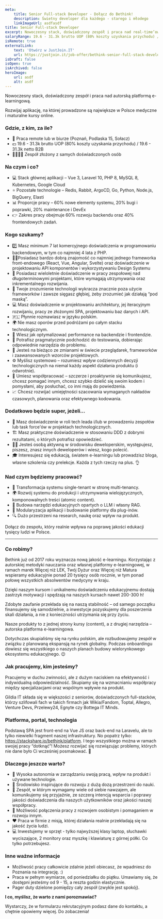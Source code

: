 ```yaml
---
meta:
    title: Senior Full-stack Developer - Dołącz do Bethink!
    description: Świetny developer dla każdego - starego i młodego
    linkImageUrl: asdfasdf
title: Senior Full-stack Developer
excerpt: Nowoczesny stack, doświadczony zespół i praca nad real-time’ową, społecznościową aplikacją do e-learningu. Rozwijaj aplikację, na której prowadzone są największe w Polsce medyczne i maturalne kursy online.
salaryRange: 19.6 - 31.3k brutto UOP (80% koszty uzyskania przychodu) / 19.6 - 31.3k netto B2B
isRemote: true
externalLink:
    text: 'Otwórz w JustJoin.IT'
    url: https://justjoin.it/job-offer/bethink-senior-full-stack-developer-poznan-php
isDraft: false
isOpen: true
isArchived: false
heroImage:
    url: asdf
    alt: asdf
---
```


Nowoczesny stack, doświadczony zespół i praca nad autorską platformą e-learningową.

Rozwijaj aplikację, na której prowadzone są największe w Polsce medyczne i maturalne kursy online.

### Gdzie, z kim, za ile?

-   📍 Praca remote lub w biurze (Poznań, Podlaska 15, Sołacz)
-   💵 19.6 - 31.3k brutto UOP (80% koszty uzyskania przychodu) / 19.6 - 31.3k netto B2B
-   👨‍👩‍👦‍👦 Zespół złożony z samych doświadczonych osób

### Na czym i co?

-   💻 Stack głównej aplikacji – Vue 3, Laravel 10, PHP 8, MySQL 8, Kubernetes, Google Cloud
-   ⭐️ Pozostałe technologie – Redis, Rabbit, ArgoCD, Go, Python, Node.js, BigQuery, Elasti
-   📊 Proporcje pracy – 60% nowe elementy systemu, 20% bugi i poprawki, 20% maintenance i DevEx
-   👉 Zakres pracy obejmuje 60% rozwoju backendu oraz 40% frontendowych zadań.

### Kogo szukamy?

-   7️⃣ Masz minimum 7 lat komercyjnego doświadczenia w programowaniu backendowym, w tym co najmniej 4 lata z PHP.
-   👨‍💻Posiadasz bardzo dobrą znajomość co najmniej jednego frameworka front-endowego (React, Vue, Angular, Svelte) oraz doświadczenie w projektowaniu API komponentów i wykorzystywaniu Design Systemu
-   👏 Posiadasz wieloletnie doświadczenie w pracy zespołowej nad długoterminowymi projektami, które wymagają utrzymywania oraz inkrementalnego rozwijania.
-   💎 Twoje zrozumienie technologii wykracza znacznie poza użycie frameworków i zawsze sięgasz głębiej, żeby zrozumieć jak działają “pod maską”.
-   💻 Masz doświadczenie w projektowaniu architektury, jej iteracyjnym rozwijaniu, pracy ze złożonymi SPA, projektowaniu baz danych i API.
-   🇵🇱 Płynnie rozmawiasz w języku polskim.
-   🌍 Nie masz oporów przed podróżami po całym stacku technologicznym.
-   🚀 Wiesz jak optymalizować performance na backendzie i frontendzie.
-   🔎 Potrafisz pragmatycznie podchodzić do testowania, dobierając odpowiednie narzędzia do problemu.
-   📣 Jesteś na bieżąco ze zmianami w świecie przeglądarek, frameworków i zaawansowanych wzorców projektowych.
-   ⚙️ Myślisz systemowo – rozumiesz wpływ codziennych decyzji technologicznych na niemal każdy aspekt działania produktu (i odwrotnie).
-   💬 Umiesz współpracować – szczerze i proaktywnie się komunikujesz, chcesz pomagać innym, chcesz szybko dzielić się swoim kodem i pomysłami, aby posłuchać, co inni mają do powiedzenia.
-   📈 Chcesz rozwijać umiejętności szacowania wymaganych nakładów czasowych, planowania oraz efektywnego kodowania.

### Dodatkowo będzie super, jeżeli…

-   🤝 Masz doświadczenie w roli tech leada i/lub w prowadzeniu zespołów lub task force'ów w projektach technologicznych.
-   🏗 Masz praktyczne doświadczenie w stosowaniu DDD z dobrymi rezultatami, o których potrafisz opowiedzieć.
-   🧑‍💻 Jesteś osobą aktywną w środowisku deweloperskim, występujesz, piszesz, znasz innych deweloperów i wiesz, kogo polecić.
-   🎓 Interesujesz się edukacją, światem e-learningu lub prowadzisz bloga, własne szkolenia czy prelekcje.
    Każda z tych rzeczy na plus. 👌

### Nad czym będziemy pracować?

-   👥 Transformacja systemu single-tenant w stronę multi-tenancy.
-   🌍 Rozwój systemu do produkcji i utrzymywania wielojęzycznych, komponowalnych treści (atomic content).
-   🤖 Budowa narzędzi edukacyjnych opartych o LLM i własny RAG.
-   🔌 Modularyzacja aplikacji i budowanie platformy dla plug-inów.
-   🔍 Dużo przestrzeni na research, naukę oraz wpływ na produkt.

Dołącz do zespołu, który realnie wpływa na poprawę jakości edukacji tysięcy ludzi w Polsce.

---

### Co robimy?

Bethink już od 2017 roku wyznacza nową jakość e-learningu. Korzystając z autorskiej metodyki nauczania oraz własnej platformy e-learningowej, w ramach marek Więcej niż LEK, Twój Dyżur oraz Więcej niż Matura wspieramy edukacyjnie ponad 20 tysięcy osób rocznie, w tym ponad połowę wszystkich absolwentów medycyny w kraju.

Dzięki naszym kursom i unikalnemu doświadczeniu edukacyjnemu dostają zastrzyk motywacji i spędzają na naszych kursach nawet 200-300 h!

Zdobyte zaufanie przekłada się na naszą stabilność – od samego początku finansujemy się samodzielnie, a inwestycje pozyskujemy dla poszerzenia skali działania, a nie z konieczności utrzymania się przy życiu.

Nasze produkty to z jednej strony kursy (content), a z drugiej narzędzia – autorska platforma e-learningowa.

Dotychczas skupialiśmy się na rynku polskim, ale rozbudowujemy zespół w związku z planowaną ekspansją na rynek globalny. Podczas onboardingu dowiesz się wszystkiego o naszych planach budowy wielorynkowego ekosystemu edukacyjnego. 😉

### Jak pracujemy, kim jesteśmy?

Pracujemy w duchu zwinności, ale z dużym naciskiem na efektywność i indywidualną odpowiedzialność. Skupiamy się na wzmacnianiu współpracy między specjalizacjami oraz wspólnym wpływie na produkt.

Gildia IT składa się w większości z seniorów, doświadczonych full-stacków, którzy szlifowali fach w takich firmach jak Wikia/Fandom, Toptal, Allegro, Venture Devs, Przelewy24, Egnyte czy Bottega IT Minds.

### Platforma, portal, technologia

Podstawą SPA jest front-end na Vue JS oraz back-end na Laravelu, ale to tylko niewielki fragment naszej infrastruktury. No popatrz tylko: https://stackshare.io/bethink/platform.
I tego wszystkiego można w ramach swojej pracy “dotknąć”! Możesz rozwijać się rozwiązując problemy, których nie dane było Ci wcześniej posmakować. 🙂

### Dlaczego jeszcze warto?

-   💪 Wysoka autonomia w zarządzaniu swoją pracą, wpływ na produkt i używane technologie.
-   🧠 Środowisko inspirujące do rozwoju z dużą dozą przestrzeni do nauki.
-   👫 Zespół, w którym wymagamy wiele od siebie nawzajem, ale komunikujemy się przyjaźnie, ze szczerą intencją wsparcia i poprawy jakości doświadczenia dla naszych użytkowników oraz jakości naszej współpracy.
-   🚀 Możliwość połączenia pracy z rozwojem osobistym i pomaganiem w rozwoju innym.
-   ❤️ Praca w firmie z misją, której działania realnie przekładają się na jakość życia ludzi.
-   💻 Inwestujemy w sprzęt - tylko najwyższej klasy laptop, słuchawki wyciszające, 2 monitory oraz myszkę i klawiaturę z górnej półki. Co tylko potrzebujesz.

### Inne ważne informacje

-   Możliwość pracy całkowicie zdalnie jeżeli obiecasz, że wpadniesz do Poznania na integrację. :)
-   Praca w pełnym wymiarze, od poniedziałku do piątku. Umawiamy się, że dostępni jesteśmy od 9 - 15, a reszta godzin elastycznie.
-   Pager duty dzielone pomiędzy cały zespół (zwykle jest spokój).

**I co, myślisz, że warto z nami porozmawiać?**

Wystarczy, że w formularzu rekrutacyjnym podasz dane do kontaktu, a chętnie opowiemy więcej. Do zobaczenia!
